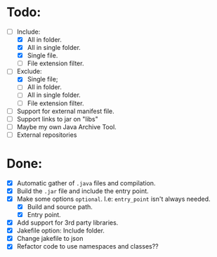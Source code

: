 # Todo:

- [ ] Include:
  - [x] All in folder.
  - [x] All in single folder.
  - [x] Single file.
  - [ ] File extension filter.
- [ ] Exclude:
  - [x] Single file; 
  - [ ] All in folder.
  - [ ] All in single folder.
  - [ ] File extension filter.
- [ ] Support for external manifest file.
- [ ] Support links to jar on "libs"
- [ ] Maybe my own Java Archive Tool.
- [ ] External repositories

# Done:

- [x] Automatic gather of `.java` files and compilation.
- [x] Build the `.jar` file and include the entry point.
- [x] Make some options `optional`. I.e: `entry_point` isn't always needed.
  - [x] Build and source path.
  - [x] Entry point.  
- [x] Add support for 3rd party libraries.
- [x] Jakefile option: Include folder.
- [x] Change jakefile to json
- [x] Refactor code to use namespaces and classes??